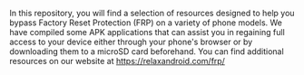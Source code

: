 In this repository, you will find a selection of resources designed to help you bypass Factory Reset Protection (FRP) on a variety of phone models. We have compiled some APK applications that can assist you in regaining full access to your device either through your phone's browser or by downloading them to a microSD card beforehand. You can find additional resources on our website at https://relaxandroid.com/frp/
